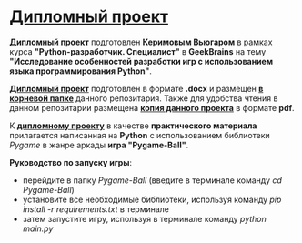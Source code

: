# **[Дипломный проект](Graduation_project_python_Vyugar.docx)**

**[Дипломный проект](Graduation_project_python_Vyugar.docx)** подготовлен **Керимовым Вьюгаром** в рамках курса **"Python-разработчик. Специалист"** в **GeekBrains** на тему **"Исследование особенностей разработки игр с использованием языка программирования Python"**.

**[Дипломный проект](Graduation_project_python_Vyugar.docx)** подготовлен в формате **.docx** и размещен **[в корневой папке](Graduation_project_python_Vyugar.docx)**  данного репозитария. Также для удобства чтения в данном репозитарии размещена **[копия данного проекта](Graduation_project_python_Vyugar.pdf)** в формате **pdf**.

К **[дипломному проекту](Graduation_project_python_Vyugar.docx)** в качестве **практического материала** прилагается написанная на **Python** с использованием библиотеки *Pygame* в жанре аркады **игра "Pygame-Ball"**.

**Руководство по запуску игры**:
- перейдите в папку *Pygame-Ball* (введите в терминале команду *cd Pygame-Ball*)
- установите все необходимые библиотеки, используя команду *pip install -r requirements.txt* в терминале
- затем запустите игру, используя в терминале команду *python main.py*